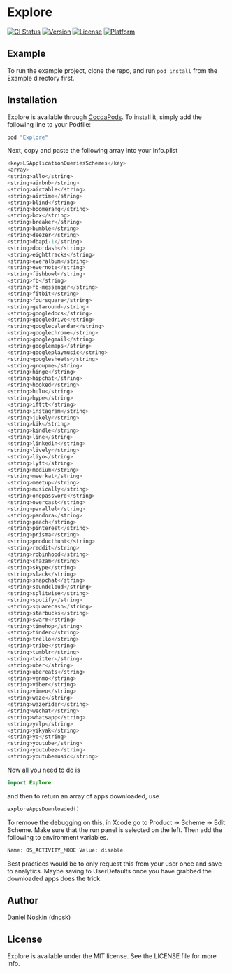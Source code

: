 # Explore

[![CI Status](http://img.shields.io/travis/dnosk/Explore.svg?style=flat)](https://travis-ci.org/dnosk/Explore)
[![Version](https://img.shields.io/cocoapods/v/Explore.svg?style=flat)](http://cocoapods.org/pods/Explore)
[![License](https://img.shields.io/cocoapods/l/Explore.svg?style=flat)](http://cocoapods.org/pods/Explore)
[![Platform](https://img.shields.io/cocoapods/p/Explore.svg?style=flat)](http://cocoapods.org/pods/Explore)

## Example

To run the example project, clone the repo, and run `pod install` from the Example directory first.

## Installation

Explore is available through [CocoaPods](http://cocoapods.org). To install
it, simply add the following line to your Podfile:

```ruby
pod "Explore"
```

Next, copy and paste the following array into your Info.plist

```swift
<key>LSApplicationQueriesSchemes</key>
<array>
<string>allo</string>
<string>airbnb</string>
<string>airtable</string>
<string>airtime</string>
<string>blind</string>
<string>boomerang</string>
<string>box</string>
<string>breaker</string>
<string>bumble</string>
<string>deezer</string>
<string>dbapi-1</string>
<string>doordash</string>
<string>eighttracks</string>
<string>everalbum</string>
<string>evernote</string>
<string>fishbowl</string>
<string>fb</string>
<string>fb-messenger</string>
<string>fitbit</string>
<string>foursquare</string>
<string>getaround</string>
<string>googledocs</string>
<string>googledrive</string>
<string>googlecalendar</string>
<string>googlechrome</string>
<string>googlegmail</string>
<string>googlemaps</string>
<string>googleplaymusic</string>
<string>googlesheets</string>
<string>groupme</string>
<string>hinge</string>
<string>hipchat</string>
<string>hooked</string>
<string>hulu</string>
<string>hype</string>
<string>ifttt</string>
<string>instagram</string>
<string>jukely</string>
<string>kik</string>
<string>kindle</string>
<string>line</string>
<string>linkedin</string>
<string>lively</string>
<string>liyo</string>
<string>lyft</string>
<string>medium</string>
<string>meerkat</string>
<string>meetup</string>
<string>musically</string>
<string>onepassword</string>
<string>overcast</string>
<string>parallel</string>
<string>pandora</string>
<string>peach</string>
<string>pinterest</string>
<string>prisma</string>
<string>producthunt</string>
<string>reddit</string>
<string>robinhood</string>
<string>shazam</string>
<string>skype</string>
<string>slack</string>
<string>snapchat</string>
<string>soundcloud</string>
<string>splitwise</string>
<string>spotify</string>
<string>squarecash</string>
<string>starbucks</string>
<string>swarm</string>
<string>timehop</string>
<string>tinder</string>
<string>trello</string>
<string>tribe</string>
<string>tumblr</string>
<string>twitter</string>
<string>uber</string>
<string>ubereats</string>
<string>venmo</string>
<string>viber</string>
<string>vimeo</string>
<string>waze</string>
<string>wazerider</string>
<string>wechat</string>
<string>whatsapp</string>
<string>yelp</string>
<string>yikyak</string>
<string>yo</string>
<string>youtube</string>
<string>youtubez</string>
<string>youtubemusic</string>
```

Now all you need to do is

```swift
import Explore
```

and then to return an array of apps downloaded, use

```swift
exploreAppsDownloaded()
```

To remove the debugging on this, in Xcode go to Product -> Scheme -> Edit Scheme. Make sure that the run panel is selected on the left. Then add the following to environment variables.

```swift
Name: OS_ACTIVITY_MODE Value: disable
```

Best practices would be to only request this from your user once and save to analytics. Maybe saving to UserDefaults once you have grabbed the downloaded apps does the trick.

## Author

Daniel Noskin (dnosk)

## License

Explore is available under the MIT license. See the LICENSE file for more info.

